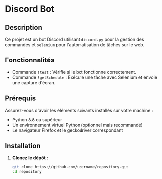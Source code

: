 # Discord Bot

## Description

Ce projet est un bot Discord utilisant `discord.py` pour la gestion des commandes et `selenium` pour l'automatisation de tâches sur le web.

## Fonctionnalités

- Commande `!test` : Vérifie si le bot fonctionne correctement.
- Commande `!getSchedule` : Exécute une tâche avec Selenium et envoie une capture d'écran.

## Prérequis

Assurez-vous d'avoir les éléments suivants installés sur votre machine :
- Python 3.8 ou supérieur
- Un environnement virtuel Python (optionnel mais recommandé)
- Le navigateur Firefox et le geckodriver correspondant

## Installation

1. **Clonez le dépôt :**

   ```bash
   git clone https://github.com/username/repository.git
   cd repository